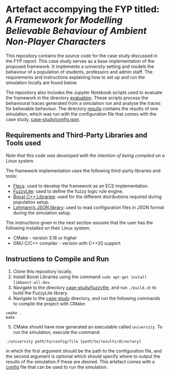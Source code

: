 # Artefact accompying the FYP titled: _A Framework for Modelling Believable Behaviour of Ambient Non-Player Characters_

This repository contains the source code for the case study discussed in the FYP report. This case study serves as a base implementation of the proposed framework. It implements a university setting and models the behaviour of a population of students, professors and admin staff. The requirements and instructions explaining how to set up and run the simulation locally are found below. 

The repository also includes the Jupyter Notebook scripts used to evaluate the framework in the directory [evaluation](https://github.com/mariah-zm/fyp-artefact-and-results/evaluation). These scripts process the behavioural traces generated from a simulation run and analyse the traces for believable behaviour. The directory [results](https://github.com/mariah-zm/fyp-artefact-and-results/results) contains the results of one simulation, which was run with the configuration file that comes with the case study, [case-study/config.json](https://github.com/mariah-zm/fyp-artefact-and-results/case-study/config.json).

## Requirements and Third-Party Libraries and Tools used  

_Note that this code was developed with the intention of being compiled on a Linux system._

The framework implementation uses the following third-party libraries and tools:
* [Flecs](https://www.flecs.dev/flecs/): used to develop the framework as an ECS implementation.
* [FuzzyLite](https://www.fuzzylite.com/): used to define the fuzzy logic rule engine. 
* [Boost C++ Libraries](https://www.boost.org/): used for the different distributions required during population setup.
* [Lohmann’s JSON library](https://json.nlohmann.me/): used to read configuration files in JSON format during the simulation setup.

The instructions given in the next section assume that the user has the following installed on their Linux system:
* CMake - version 3.16 or higher
* GNU C/C++ compiler - version with C++20 support

## Instructions to Compile and Run

1. Clone this repository locally. 
2. Install Boost Libraries using the command `sudo apt-get install libboost-all-dev`.
3. Navigate to the directory [case-study/fuzzylite](https://github.com/mariah-zm/fyp-artefact-and-results/case-study/fuzzylite), and run `./build.sh` to build the FuzzyLite library. 
4. Navigate to the [case-study](https://github.com/mariah-zm/fyp-artefact-and-results/case-study) directory, and run the following commands to compile the project with CMake:
```
cmake .
make
```
5. CMake should have now generated an executable called `university`. To run the simulation, execute the command:
```
./university path/to/config/file [path/to/results/directory]
```
in which the first argument should be the path to the configuration file, and the second argument is optional which should specify where to output the results of the simulation if these are desired. This artefact comes with a [config](https://github.com/mariah-zm/fyp-artefact-and-results/case-study/config.json) file that can be used to run the simulation.
